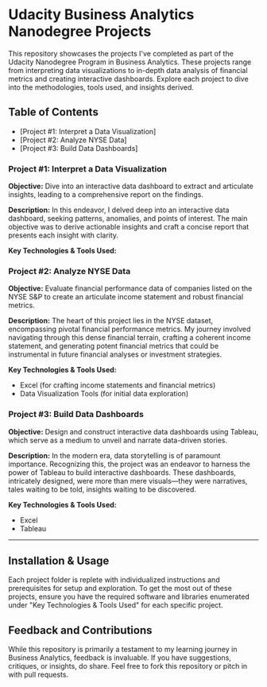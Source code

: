 # Udacity Business Analytics Nanodegree Projects

This repository showcases the projects I've completed as part of the Udacity Nanodegree Program in Business Analytics. These projects range from interpreting data visualizations to in-depth data analysis of financial metrics and creating interactive dashboards. Explore each project to dive into the methodologies, tools used, and insights derived.

## Table of Contents

- [Project #1: Interpret a Data Visualization]
- [Project #2: Analyze NYSE Data]
- [Project #3: Build Data Dashboards]

### Project #1: Interpret a Data Visualization

**Objective:** Dive into an interactive data dashboard to extract and articulate insights, leading to a comprehensive report on the findings.

**Description:** 
In this endeavor, I delved deep into an interactive data dashboard, seeking patterns, anomalies, and points of interest. The main objective was to derive actionable insights and craft a concise report that presents each insight with clarity.

**Key Technologies & Tools Used:** 


### Project #2: Analyze NYSE Data

**Objective:** Evaluate financial performance data of companies listed on the NYSE S&P to create an articulate income statement and robust financial metrics.

**Description:** 
The heart of this project lies in the NYSE dataset, encompassing pivotal financial performance metrics. My journey involved navigating through this dense financial terrain, crafting a coherent income statement, and generating potent financial metrics that could be instrumental in future financial analyses or investment strategies.

**Key Technologies & Tools Used:** 
- Excel (for crafting income statements and financial metrics)
- Data Visualization Tools (for initial data exploration)

### Project #3: Build Data Dashboards

**Objective:** Design and construct interactive data dashboards using Tableau, which serve as a medium to unveil and narrate data-driven stories.

**Description:** 
In the modern era, data storytelling is of paramount importance. Recognizing this, the project was an endeavor to harness the power of Tableau to build interactive dashboards. These dashboards, intricately designed, were more than mere visuals—they were narratives, tales waiting to be told, insights waiting to be discovered.

**Key Technologies & Tools Used:** 
- Excel
- Tableau

---

## Installation & Usage

Each project folder is replete with individualized instructions and prerequisites for setup and exploration. To get the most out of these projects, ensure you have the required software and libraries enumerated under "Key Technologies & Tools Used" for each specific project.

## Feedback and Contributions

While this repository is primarily a testament to my learning journey in Business Analytics, feedback is invaluable. If you have suggestions, critiques, or insights, do share. Feel free to fork this repository or pitch in with pull requests.
